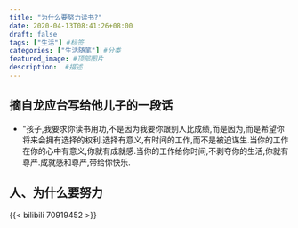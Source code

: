 ```yaml
---
title: "为什么要努力读书?"
date: 2020-04-13T08:41:26+08:00
draft: false
tags: ["生活"] #标签
categories: ["生活随笔"] #分类
featured_image: #顶部图片
description:  #描述
---
```


## 摘自龙应台写给他儿子的一段话

- "孩子,我要求你读书用功,不是因为我要你跟别人比成绩,而是因为,而是希望你将来会拥有选择的权利.选择有意义,有时间的工作,而不是被迫谋生.当你的工作在你的心中有意义,你就有成就感.当你的工作给你时间,不剥夺你的生活,你就有尊严.成就感和尊严,带给你快乐.

## 人、为什么要努力

{{< bilibili 70919452 >}}
